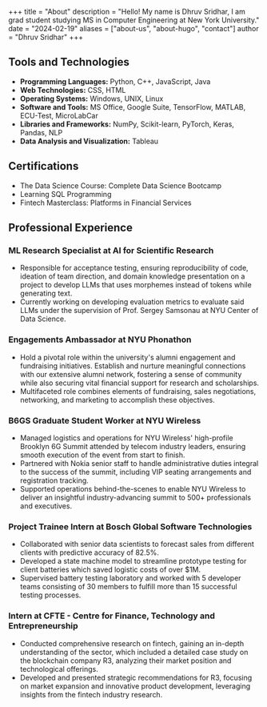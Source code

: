 +++
title = "About"
description = "Hello! My name is Dhruv Sridhar, I am grad student studying MS in Computer Engineering at New York University."
date = "2024-02-19"
aliases = ["about-us", "about-hugo", "contact"]
author = "Dhruv Sridhar"
+++



## Tools and Technologies

- **Programming Languages:** Python, C++, JavaScript, Java
- **Web Technologies:** CSS, HTML
- **Operating Systems:** Windows, UNIX, Linux
- **Software and Tools:** MS Office, Google Suite, TensorFlow, MATLAB, ECU-Test, MicroLabCar
- **Libraries and Frameworks:** NumPy, Scikit-learn, PyTorch, Keras, Pandas, NLP
- **Data Analysis and Visualization:** Tableau

## Certifications

- The Data Science Course: Complete Data Science Bootcamp
- Learning SQL Programming
- Fintech Masterclass: Platforms in Financial Services

## Professional Experience

### ML Research Specialist at AI for Scientific Research

- Responsible for acceptance testing, ensuring reproducibility of code, ideation of team direction, and domain knowledge presentation on a project to develop LLMs that uses morphemes instead of tokens while generating text.
- Currently working on developing evaluation metrics to evaluate said LLMs under the supervision of Prof. Sergey Samsonau at NYU Center of Data Science.

### Engagements Ambassador at NYU Phonathon

- Hold a pivotal role within the university's alumni engagement and fundraising initiatives. Establish and nurture meaningful connections with our extensive alumni network, fostering a sense of community while also securing vital financial support for research and scholarships.
- Multifaceted role combines elements of fundraising, sales negotiations, networking, and marketing to accomplish these objectives.

### B6GS Graduate Student Worker at NYU Wireless

- Managed logistics and operations for NYU Wireless' high-profile Brooklyn 6G Summit attended by telecom industry leaders, ensuring smooth execution of the event from start to finish.
- Partnered with Nokia senior staff to handle administrative duties integral to the success of the summit, including VIP seating arrangements and registration tracking.
- Supported operations behind-the-scenes to enable NYU Wireless to deliver an insightful industry-advancing summit to 500+ professionals and executives.

### Project Trainee Intern at Bosch Global Software Technologies

- Collaborated with senior data scientists to forecast sales from different clients with predictive accuracy of 82.5%.
- Developed a state machine model to streamline prototype testing for client batteries which saved logistic costs of over $1M.
- Supervised battery testing laboratory and worked with 5 developer teams consisting of 30 members to fulfill more than 15 successful testing processes.

### Intern at CFTE - Centre for Finance, Technology and Entrepreneurship

- Conducted comprehensive research on fintech, gaining an in-depth understanding of the sector, which included a detailed case study on the blockchain company R3, analyzing their market position and technological offerings.
- Developed and presented strategic recommendations for R3, focusing on market expansion and innovative product development, leveraging insights from the fintech industry research.

